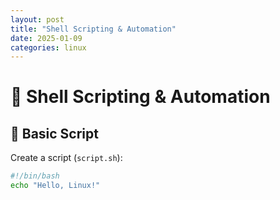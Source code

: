 ```yaml
---
layout: post
title: "Shell Scripting & Automation"
date: 2025-01-09
categories: linux
---
```


# 🤖 Shell Scripting & Automation

## 📝 Basic Script
Create a script (`script.sh`):
```bash
#!/bin/bash
echo "Hello, Linux!"

